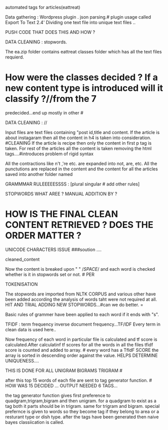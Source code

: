 
automated tags for articles(eattreat)


Data gathering : Wordpress plugin . json parsing.# plugin usage called Export To Text 2.4'
Dividing one text file into unique text files ..

PUSH CODE THAT DOES THIS AND HOW ?


DATA CLEANING :
stopwords.










The ea.zip folder contains eattreat classes folder which has all the text files requierd.
# How were the classes decided ? If a new content type is introduced will it classify ?//from the 7
 predecided...end up mostly in other #

DATA CLEANING :
//


Input files are text files containing "post id,title and content.
If the article is about instagaram then all the content in h4 is taken into consideration. #CLEANING 
If the article is recipe then only the content in first p tag is taken.
For rest of the articles all the content is taken removing the html tags....#introduces problem of rigid syntax

All the contractions like n't ,'re etc. are expanded into not, are, etc.
All the punctutions are replaced in the content and the content for all the articles saved into another folder named 

GRAMMMAR RULEEEEESSSS : [plural singular # add other rules]


STOPWORDS WHAT AREE ? MANUAL ADDITION BY ? 


# HOW IS THE FINAL CLEAN CONTENT RETRIEVED  ? DOES THE ORDER MATTER ? 
UNICODE CHARACTERS ISSUE ###soution ....

cleaned_content


Now the content is breaked upon " " /*SPACE*/ and each word is checked whether is it in stopwords set or not. # PER

TOKENISATION 

The stopwords are imported from NLTK CORPUS and various other have been added according the analysis of words taht were not required at all. HIT AND TRIAL ADDING NEW STOPWORDS...#can we do better. =

Basic rules of grammer have been applied to each word if it ends with "s".


TFIDF  : term frequency inverse document frequency...TF/IDF 
Every term in clean data is used here..



Now frequency of each word in particular file is calculated and tf score is calculated.After calculatinf tf scores for all the words in all the files tfidf score is counted and added to array. # every  word has a TfIdF SCORE 
the array is sorted in descending order against the value. HELPS DETERMINE UNIQUENESS....

THIS IS DONE FOR ALL UNIGRAM BIGRAMS TRIGRAM # 

after this top 15 words of each file are sent to tag generator function. # HOW WAS 15 DECIDED ... OUTPUT NEEDED 6 TAGS...

the tag generator function gives first preference to quadgram,trigram,bigram and then unigram.
for a quadgram to exist as a tag both it parts should be in trigram. same for trigram and bigram.
special prefernce is given to words so they become tag if they belong to area or a resturant type or dish type.
after the tags have been generated then naive bayes classiication is called.

